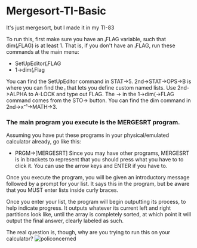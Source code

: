 # Mergesort-TI-Basic
It's just mergesort, but I made it in my TI-83

To run this, first make sure you have an ₗFLAG variable, such that dim(ₗFLAG) is at least 1.
That is, if you don't have an ₗFLAG, run these commands at the main menu:
- SetUpEditor(ₗFLAG
- 1→dim(ₗFlag

You can find the SetUpEditor command in STAT->5.
2nd→STAT→OPS→B is where you can find the ₗ that lets you define custom named lists.
Use 2nd->ALPHA to A-LOCK and type out FLAG.
The → in the 1→dim(→FLAG command comes from the STO→ button.
You can find the dim command in 2nd→x⁻¹→MATH→3.

### The main program you execute is the MERGESRT program.
Assuming you have put these programs in your physical/emulated calculator already, go like this:
- PRGM→[MERGESRT]
Since you may have other programs, MERGESRT is in brackets to represent that you should press what you have to to click it. You can use the arrow keys and ENTER if you have to.

Once you execute the program, you will be given an introductory message followed by a prompt for your list.
It says this in the program, but be aware that you MUST enter lists inside curly braces.

Once you enter your list, the program will begin outputting its process, to help indicate progress.
It outputs whatever its current left and right partitions look like, until the array is completely sorted, at which point it will output the final answer, clearly labeled as such.

The real question is, though, why are you trying to run this on your calculator? ![policoncerned](https://cdn.discordapp.com/attachments/893631412689850378/1151268512740933683/policoncerned.png)
